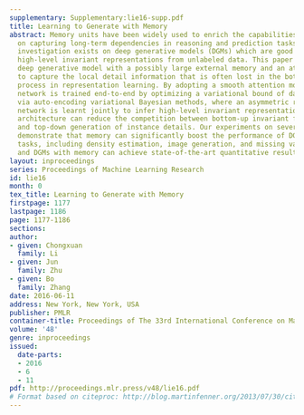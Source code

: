 ```yaml
---
supplementary: Supplementary:lie16-supp.pdf
title: Learning to Generate with Memory
abstract: Memory units have been widely used to enrich the capabilities of deep networks
  on capturing long-term dependencies in reasoning and prediction tasks, but little
  investigation exists on deep generative models (DGMs) which are good at inferring
  high-level invariant representations from unlabeled data. This paper presents a
  deep generative model with a possibly large external memory and an attention mechanism
  to capture the local detail information that is often lost in the bottom-up abstraction
  process in representation learning. By adopting a smooth attention model, the whole
  network is trained end-to-end by optimizing a variational bound of data likelihood
  via auto-encoding variational Bayesian methods, where an asymmetric recognition
  network is learnt jointly to infer high-level invariant representations. The asymmetric
  architecture can reduce the competition between bottom-up invariant feature extraction
  and top-down generation of instance details. Our experiments on several datasets
  demonstrate that memory can significantly boost the performance of DGMs on various
  tasks, including density estimation, image generation, and missing value imputation,
  and DGMs with memory can achieve state-of-the-art quantitative results.
layout: inproceedings
series: Proceedings of Machine Learning Research
id: lie16
month: 0
tex_title: Learning to Generate with Memory
firstpage: 1177
lastpage: 1186
page: 1177-1186
sections: 
author:
- given: Chongxuan
  family: Li
- given: Jun
  family: Zhu
- given: Bo
  family: Zhang
date: 2016-06-11
address: New York, New York, USA
publisher: PMLR
container-title: Proceedings of The 33rd International Conference on Machine Learning
volume: '48'
genre: inproceedings
issued:
  date-parts:
  - 2016
  - 6
  - 11
pdf: http://proceedings.mlr.press/v48/lie16.pdf
# Format based on citeproc: http://blog.martinfenner.org/2013/07/30/citeproc-yaml-for-bibliographies/
---
```

